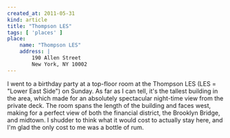 ```yaml
---
created_at: 2011-05-31
kind: article
title: "Thompson LES"
tags: [ 'places' ]
place:
    name: "Thompson LES"
    address: |
        190 Allen Street
        New York, NY 10002
---
```


I went to a birthday party at a top-floor room at the Thompson LES (LES = "Lower East Side") on Sunday. As far as I can tell, it's the tallest building in the area, which made for an absolutely spectacular night-time view from the private deck. The room spans the length of the building and faces west, making for a perfect view of both the financial district, the Brooklyn Bridge, and midtown. I shudder to think what it would cost to actually stay here, and I'm glad the only cost to me was a bottle of rum.
